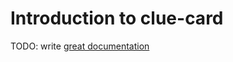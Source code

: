 # Introduction to clue-card

TODO: write [great documentation](http://jacobian.org/writing/what-to-write/)
